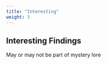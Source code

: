 ```yaml
---
title: "Interesting"
weight: 3
---
```


## Interesting Findings

May or may not be part of mystery lore

